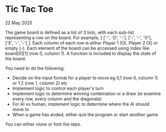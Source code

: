 # Tic Tac Toe

22 May 2025

The game board is defined as a list of 3 lists, with each sub-list representing a row on the board.
For example, [ ['-', 'O', '-'], ['-', '-', 'O'], ['X', '-', '-'] ].
Each column of each row is either Player 1 (O), Player 2 (X) or empty (-).
Each element of the board can be accessed using index like board[0][1] (row 0, column 1).
A function is included to display the state of the board. 

You need to do the following:
- Decide on the input format for a player to move eg 0,1 (row 0, column 1) or 1 2 (row 1, column 2) etc
- Implement logic to control each player's turn
- Implement logic to determine winning combination or a draw (ie examine every row, every column and the diagonals)
- For AI vs human, implement logic to determine where the AI should move to
- When a game has ended, either quit the program or start another game

You can either clone or fork the repo.
